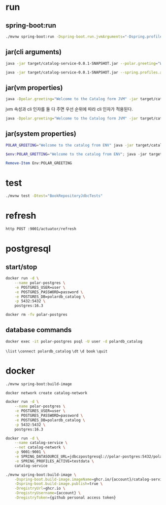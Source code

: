 # run

## spring-boot:run

```bash
./mvnw spring-boot:run -Dspring-boot.run.jvmArguments="-Dspring.profiles.active=testdata"
```

## jar(cli arguments)

```bash
java -jar target/catalog-service-0.0.1-SNAPSHOT.jar --polar.greeting="Welcome to the catalog from CLI"
```
```bash
java -jar target/catalog-service-0.0.1-SNAPSHOT.jar --spring.profiles.active=prod
```

## jar(vm properties)

```bash
java -Dpolar.greeting="Welcome to the Catalog form JVM" -jar target/catalog-service-0.0.1-SNAPSHOT.jar
```

jvm 속성과 cli 인자를 둘 다 주면 우선 순위에 따라 cli 인자가 적용된다.

```bash
java -Dpolar.greeting="Welcome to the Catalog form JVM" -jar target/catalog-service-0.0.1-SNAPSHOT.jar --polar.greeting="Welcome to the catalog from CLI"
```

## jar(system properties)

```bash
POLAR_GREETING="Welcome to the catalog from ENV" java -jar target/catalog-service-0.0.1-SNAPSHOT.jar
```

```powershell
$env:POLAR_GRETTING="Welcome to the catalog from ENV"; java -jar target/catalog-service-0.0.1-SNAPSHOT.jar
```
```powershell
Remove-Item Env:POLAR_GREETING
```

# test

```bash
./mvnw test -Dtest="BookRepositoryJdbcTests"
```

# refresh

```bash
http POST :9001/actuator/refresh
```




# postgresql

## start/stop

```bash
docker run -d \
    --name polar-postgres \
    -e POSTGRES_USER=user \
    -e POSTGRES_PASSWORD=password \
    -e POSTGRES_DB=polardb_catalog \
    -p 5432:5432 \
    postgres:16.3
```

```bash
docker rm -fv polar-postgres
```

## database commands

```bash
docker exec -it polar-postgres psql -U user -d polardb_catalog
```

`\list`
`\connect polardb_catalog`
`\dt`
`\d book`
`\quit`

# docker

```bash
./mvnw spring-boot:build-image
```

```bash
docker network create catalog-network
```

```bash
docker run -d \
    --name polar-postgres \
    -e POSTGRES_USER=user \
    -e POSTGRES_PASSWORD=password \
    -e POSTGRES_DB=polardb_catalog \
    -p 5432:5432 \
    postgres:16.3
```

```bash
docker run -d \
    --name catalog-service \
    --net catalog-network \
    -p 9001:9001 \
    -e SPRING_DATASOURCE_URL=jdbczpostgresql://polar-postgres:5432/polardb_catalog \
    -e SPRING_PROFILES_ACTIVE=testdata \
    catalog-service
```

```bash
./mvnw spring-boot:build-image \
    -Dspring-boot.build-image.imageName=ghcr.io/{account}/catalog-service \
    -Dspring-boot.build-image.publish=true \
    -DregistryUrl=ghcr.io \
    -DregistryUsername={account} \
    -DregistryToken={github personal access token}
```
